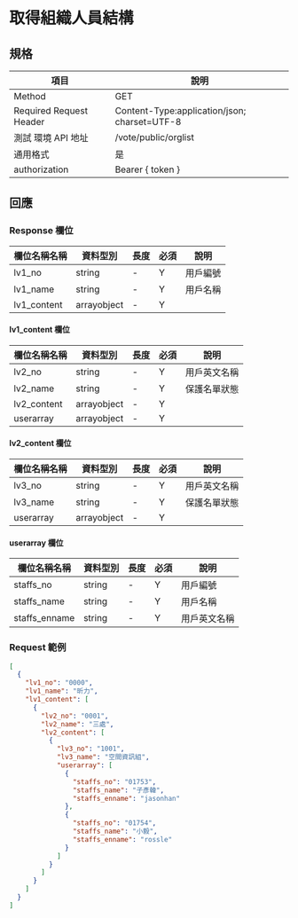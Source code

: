 # 取得組織人員結構

## 規格

| 項目                    | 說明                                         |
| ----------------------- | -------------------------------------------- |
| Method                  | GET                                          |
| Required Request Header | Content-Type:application/json; charset=UTF-8 |
| 測試 環境 API 地址      | /vote/public/orglist                         |
| 通用格式                | 是                                           |
| authorization           | Bearer { token }                             |

## 回應

### Response 欄位

| 欄位名稱名稱 | 資料型別    | 長度 | 必須 | 說明     |
| ------------ | ----------- | ---- | ---- | -------- |
| lv1_no       | string      | -    | Y    | 用戶編號 |
| lv1_name     | string      | -    | Y    | 用戶名稱 |
| lv1_content  | arrayobject | -    | Y    |

#### lv1_content 欄位

| 欄位名稱名稱 | 資料型別    | 長度 | 必須 | 說明         |
| ------------ | ----------- | ---- | ---- | ------------ |
| lv2_no       | string      | -    | Y    | 用戶英文名稱 |
| lv2_name     | string      | -    | Y    | 保護名單狀態 |
| lv2_content  | arrayobject | -    | Y    |
| userarray    | arrayobject | -    | Y    |              |

#### lv2_content 欄位

| 欄位名稱名稱 | 資料型別    | 長度 | 必須 | 說明         |
| ------------ | ----------- | ---- | ---- | ------------ |
| lv3_no       | string      | -    | Y    | 用戶英文名稱 |
| lv3_name     | string      | -    | Y    | 保護名單狀態 |
| userarray    | arrayobject | -    | Y    |              |

#### userarray 欄位

| 欄位名稱名稱  | 資料型別 | 長度 | 必須 | 說明         |
| ------------- | -------- | ---- | ---- | ------------ |
| staffs_no     | string   | -    | Y    | 用戶編號     |
| staffs_name   | string   | -    | Y    | 用戶名稱     |
| staffs_enname | string   | -    | Y    | 用戶英文名稱 |

### Request 範例

```json
[
  {
    "lv1_no": "0000",
    "lv1_name": "昕力",
    "lv1_content": [
      {
        "lv2_no": "0001",
        "lv2_name": "三處",
        "lv2_content": [
          {
            "lv3_no": "1001",
            "lv3_name": "空間資訊組",
            "userarray": [
              {
                "staffs_no": "01753",
                "staffs_name": "子彥韓",
                "staffs_enname": "jasonhan"
              },
              {
                "staffs_no": "01754",
                "staffs_name": "小毅",
                "staffs_enname": "rossle"
              }
            ]
          }
        ]
      }
    ]
  }
]
```

